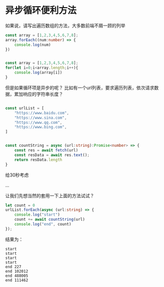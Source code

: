 # 异步循环便利方法

如果说，请写出遍历数组的方法，大多数前端不屑一顾的列举

```typescript
const array = [1,2,3,4,5,6,7,8];
array.forEach((num:number) => {
    console.log(num)
})


const array = [1,2,3,4,5,6,7,8];
for(let i=0;i<array.length;i++){
    console.log(array[i])
}
```


但是如果循环项是异步的呢？
比如有一个url列表，要求遍历列表，依次请求数据，累加响应的字符串长度？

```typescript

const urlList = [
    "https://www.baidu.com",
    "https://www.sina.com",
    "https://www.qq.com",
    "https://www.bing.com",
]


const countString = async (url:string):Promise<number> => {
    const res = await fetch(url)
    const resData = await res.text();
    return resData.length
}

```

给30秒考虑

...

让我们先想当然的套用一下上面的方法试试？


```typescript
let count = 0
urlList.forEach(async (url:string) => {
    console.log("start")
    count += await countString(url)
    console.log("end", count)
});
```

结果为：


```
start
start
start
start
end 227
end 102012
end 488005
end 111462
```

